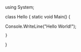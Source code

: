 using System;

class Hello 
{
    static void Main() 
    {

Console.WriteLine("Hello World!");

    }
}
